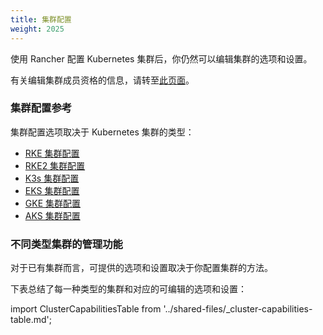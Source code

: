 ```yaml
---
title: 集群配置
weight: 2025
---
```


使用 Rancher 配置 Kubernetes 集群后，你仍然可以编辑集群的选项和设置。

有关编辑集群成员资格的信息，请转至[此页面](../how-to-guides/advanced-user-guides/manage-clusters/access-clusters/add-users-to-clusters.md)。

### 集群配置参考

集群配置选项取决于 Kubernetes 集群的类型：

- [RKE 集群配置](../reference-guides/cluster-configuration/rancher-server-configuration/rke1-cluster-configuration.md)
- [RKE2 集群配置](../reference-guides/cluster-configuration/rancher-server-configuration/rke2-cluster-configuration.md)
- [K3s 集群配置](../reference-guides/cluster-configuration/rancher-server-configuration/k3s-cluster-configuration.md)
- [EKS 集群配置](../reference-guides/cluster-configuration/rancher-server-configuration/eks-cluster-configuration.md)
- [GKE 集群配置](gke-cluster-configuration.md)
- [AKS 集群配置](../reference-guides/cluster-configuration/rancher-server-configuration/aks-cluster-configuration.md)

### 不同类型集群的管理功能

对于已有集群而言，可提供的选项和设置取决于你配置集群的方法。

下表总结了每一种类型的集群和对应的可编辑的选项和设置：

import ClusterCapabilitiesTable from '../shared-files/_cluster-capabilities-table.md';

<ClusterCapabilitiesTable />

